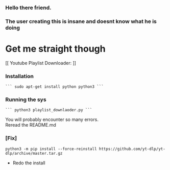 ### Hello there friend. 
### The user creating this is insane and doesnt know what he is doing

# Get me straight though

[[ Youtube Playlist Downloader: ]]

### Installation

    ``` sudo apt-get install python python3 ``` 

### Running the sys 

    ``` python3 playlist_downlaoder.py ``` 

<p> You will probably encounter so many errors. <br>Reread the README.md </p>



### [Fix]

```python3 -m pip install --force-reinstall https://github.com/yt-dlp/yt-dlp/archive/master.tar.gz```

- Redo the install